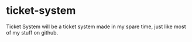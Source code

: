 ticket-system
=============

Ticket System will be a ticket system made in my spare time, just like most of my stuff on github.
